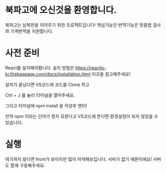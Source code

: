 # 북파고에 오신것을 환영합니다.

북파고는 남북한을 이어주기 위한 프로젝트입니다!
핵심기능인 번역기능은 맞춤법 검사와 기계번역을 지원합니다.

# 사전 준비

React를 설치해야합니다. 
설치 방법은 https://reactjs-kr.firebaseapp.com/docs/installation.html 이곳을 참고해주세요!

설치가 끝났다면 VS코드에 코드를 Clone 하고

Ctrl + J 를 눌러 터미널을 열어주세요.

그리고 터미널에 npm install 을 작성후 엔터!

만약 npm 이라는 단어가 뭔지 모른다고 VS코드에 뜬다면 환경설정이 되지 않았을 수 있습니다.

# 실행

여기까지 왔다면 front가 보이지만 많이 어색해보입니다. 서버가 없기 때문이에요!
서버도 함께 구동해주세요. 
